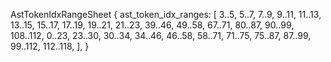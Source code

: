 AstTokenIdxRangeSheet {
    ast_token_idx_ranges: [
        3..5,
        5..7,
        7..9,
        9..11,
        11..13,
        13..15,
        15..17,
        17..19,
        19..21,
        21..23,
        39..46,
        49..58,
        67..71,
        80..87,
        90..99,
        108..112,
        0..23,
        23..30,
        30..34,
        34..46,
        46..58,
        58..71,
        71..75,
        75..87,
        87..99,
        99..112,
        112..118,
    ],
}